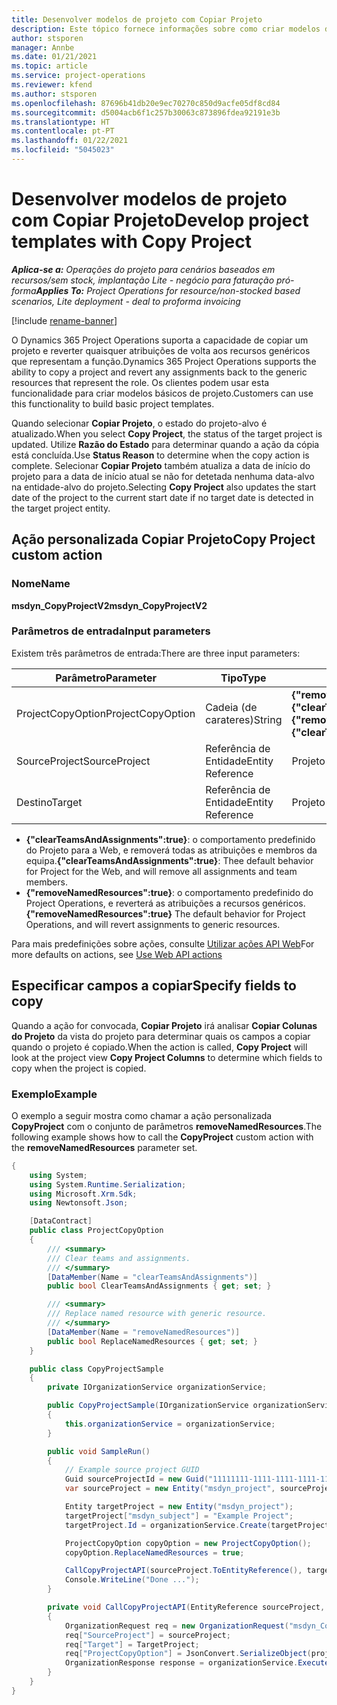 ```yaml
---
title: Desenvolver modelos de projeto com Copiar Projeto
description: Este tópico fornece informações sobre como criar modelos de projeto usando a ação personalizada de Copiar Projeto.
author: stsporen
manager: Annbe
ms.date: 01/21/2021
ms.topic: article
ms.service: project-operations
ms.reviewer: kfend
ms.author: stsporen
ms.openlocfilehash: 87696b41db20e9ec70270c850d9acfe05df8cd84
ms.sourcegitcommit: d5004acb6f1c257b30063c873896fdea92191e3b
ms.translationtype: HT
ms.contentlocale: pt-PT
ms.lasthandoff: 01/22/2021
ms.locfileid: "5045023"
---
```

# <a name="develop-project-templates-with-copy-project"></a><span data-ttu-id="b008f-103">Desenvolver modelos de projeto com Copiar Projeto</span><span class="sxs-lookup"><span data-stu-id="b008f-103">Develop project templates with Copy Project</span></span>

<span data-ttu-id="b008f-104">_**Aplica-se a:** Operações do projeto para cenários baseados em recursos/sem stock, implantação Lite - negócio para faturação pró-forma_</span><span class="sxs-lookup"><span data-stu-id="b008f-104">_**Applies To:** Project Operations for resource/non-stocked based scenarios, Lite deployment - deal to proforma invoicing_</span></span>

[!include [rename-banner](~/includes/cc-data-platform-banner.md)]

<span data-ttu-id="b008f-105">O Dynamics 365 Project Operations suporta a capacidade de copiar um projeto e reverter quaisquer atribuições de volta aos recursos genéricos que representam a função.</span><span class="sxs-lookup"><span data-stu-id="b008f-105">Dynamics 365 Project Operations supports the ability to copy a project and revert any assignments back to the generic resources that represent the role.</span></span> <span data-ttu-id="b008f-106">Os clientes podem usar esta funcionalidade para criar modelos básicos de projeto.</span><span class="sxs-lookup"><span data-stu-id="b008f-106">Customers can use this functionality to build basic project templates.</span></span>

<span data-ttu-id="b008f-107">Quando selecionar **Copiar Projeto**, o estado do projeto-alvo é atualizado.</span><span class="sxs-lookup"><span data-stu-id="b008f-107">When you select **Copy Project**, the status of the target project is updated.</span></span> <span data-ttu-id="b008f-108">Utilize **Razão do Estado** para determinar quando a ação da cópia está concluída.</span><span class="sxs-lookup"><span data-stu-id="b008f-108">Use **Status Reason** to determine when the copy action is complete.</span></span> <span data-ttu-id="b008f-109">Selecionar **Copiar Projeto** também atualiza a data de início do projeto para a data de início atual se não for detetada nenhuma data-alvo na entidade-alvo do projeto.</span><span class="sxs-lookup"><span data-stu-id="b008f-109">Selecting **Copy Project** also updates the start date of the project to the current start date if no target date is detected in the target project entity.</span></span>

## <a name="copy-project-custom-action"></a><span data-ttu-id="b008f-110">Ação personalizada Copiar Projeto</span><span class="sxs-lookup"><span data-stu-id="b008f-110">Copy Project custom action</span></span> 

### <a name="name"></a><span data-ttu-id="b008f-111">Nome</span><span class="sxs-lookup"><span data-stu-id="b008f-111">Name</span></span> 

<span data-ttu-id="b008f-112">**msdyn_CopyProjectV2**</span><span class="sxs-lookup"><span data-stu-id="b008f-112">**msdyn_CopyProjectV2**</span></span>

### <a name="input-parameters"></a><span data-ttu-id="b008f-113">Parâmetros de entrada</span><span class="sxs-lookup"><span data-stu-id="b008f-113">Input parameters</span></span>
<span data-ttu-id="b008f-114">Existem três parâmetros de entrada:</span><span class="sxs-lookup"><span data-stu-id="b008f-114">There are three input parameters:</span></span>

| <span data-ttu-id="b008f-115">Parâmetro</span><span class="sxs-lookup"><span data-stu-id="b008f-115">Parameter</span></span>          | <span data-ttu-id="b008f-116">Tipo</span><span class="sxs-lookup"><span data-stu-id="b008f-116">Type</span></span>   | <span data-ttu-id="b008f-117">Valores</span><span class="sxs-lookup"><span data-stu-id="b008f-117">Values</span></span>                                                   | 
|--------------------|--------|----------------------------------------------------------|
| <span data-ttu-id="b008f-118">ProjectCopyOption</span><span class="sxs-lookup"><span data-stu-id="b008f-118">ProjectCopyOption</span></span>  | <span data-ttu-id="b008f-119">Cadeia (de carateres)</span><span class="sxs-lookup"><span data-stu-id="b008f-119">String</span></span> | <span data-ttu-id="b008f-120">**{"removeNamedResources":true}** ou **{"clearTeamsAndAssignments":true}**</span><span class="sxs-lookup"><span data-stu-id="b008f-120">**{"removeNamedResources":true}** or **{"clearTeamsAndAssignments":true}**</span></span> |
| <span data-ttu-id="b008f-121">SourceProject</span><span class="sxs-lookup"><span data-stu-id="b008f-121">SourceProject</span></span>      | <span data-ttu-id="b008f-122">Referência de Entidade</span><span class="sxs-lookup"><span data-stu-id="b008f-122">Entity Reference</span></span> | <span data-ttu-id="b008f-123">Projeto de Origem</span><span class="sxs-lookup"><span data-stu-id="b008f-123">Source Project</span></span> |
| <span data-ttu-id="b008f-124">Destino</span><span class="sxs-lookup"><span data-stu-id="b008f-124">Target</span></span>             | <span data-ttu-id="b008f-125">Referência de Entidade</span><span class="sxs-lookup"><span data-stu-id="b008f-125">Entity Reference</span></span> | <span data-ttu-id="b008f-126">Projeto de Destino</span><span class="sxs-lookup"><span data-stu-id="b008f-126">Target Project</span></span> |


- <span data-ttu-id="b008f-127">**{"clearTeamsAndAssignments":true}**: o comportamento predefinido do Projeto para a Web, e removerá todas as atribuições e membros da equipa.</span><span class="sxs-lookup"><span data-stu-id="b008f-127">**{"clearTeamsAndAssignments":true}**: Thee default behavior for Project for the Web, and will remove all assignments and team members.</span></span>
- <span data-ttu-id="b008f-128">**{"removeNamedResources":true}**: o comportamento predefinido do Project Operations, e reverterá as atribuições a recursos genéricos.</span><span class="sxs-lookup"><span data-stu-id="b008f-128">**{"removeNamedResources":true}** The default behavior for Project Operations, and will revert assignments to generic resources.</span></span>

<span data-ttu-id="b008f-129">Para mais predefinições sobre ações, consulte [Utilizar ações API Web](https://docs.microsoft.com/powerapps/developer/common-data-service/webapi/use-web-api-actions)</span><span class="sxs-lookup"><span data-stu-id="b008f-129">For more defaults on actions, see [Use Web API actions](https://docs.microsoft.com/powerapps/developer/common-data-service/webapi/use-web-api-actions)</span></span>

## <a name="specify-fields-to-copy"></a><span data-ttu-id="b008f-130">Especificar campos a copiar</span><span class="sxs-lookup"><span data-stu-id="b008f-130">Specify fields to copy</span></span> 
<span data-ttu-id="b008f-131">Quando a ação for convocada, **Copiar Projeto** irá analisar **Copiar Colunas do Projeto** da vista do projeto para determinar quais os campos a copiar quando o projeto é copiado.</span><span class="sxs-lookup"><span data-stu-id="b008f-131">When the action is called, **Copy Project** will look at the project view **Copy Project Columns** to determine which fields to copy when the project is copied.</span></span>


### <a name="example"></a><span data-ttu-id="b008f-132">Exemplo</span><span class="sxs-lookup"><span data-stu-id="b008f-132">Example</span></span>
<span data-ttu-id="b008f-133">O exemplo a seguir mostra como chamar a ação personalizada **CopyProject** com o conjunto de parâmetros **removeNamedResources**.</span><span class="sxs-lookup"><span data-stu-id="b008f-133">The following example shows how to call the **CopyProject** custom action with the **removeNamedResources** parameter set.</span></span>
```C#
{
    using System;
    using System.Runtime.Serialization;
    using Microsoft.Xrm.Sdk;
    using Newtonsoft.Json;

    [DataContract]
    public class ProjectCopyOption
    {
        /// <summary>
        /// Clear teams and assignments.
        /// </summary>
        [DataMember(Name = "clearTeamsAndAssignments")]
        public bool ClearTeamsAndAssignments { get; set; }

        /// <summary>
        /// Replace named resource with generic resource.
        /// </summary>
        [DataMember(Name = "removeNamedResources")]
        public bool ReplaceNamedResources { get; set; }
    }

    public class CopyProjectSample
    {
        private IOrganizationService organizationService;

        public CopyProjectSample(IOrganizationService organizationService)
        {
            this.organizationService = organizationService;
        }

        public void SampleRun()
        {
            // Example source project GUID
            Guid sourceProjectId = new Guid("11111111-1111-1111-1111-111111111111");
            var sourceProject = new Entity("msdyn_project", sourceProjectId);

            Entity targetProject = new Entity("msdyn_project");
            targetProject["msdyn_subject"] = "Example Project";
            targetProject.Id = organizationService.Create(targetProject);

            ProjectCopyOption copyOption = new ProjectCopyOption();
            copyOption.ReplaceNamedResources = true;

            CallCopyProjectAPI(sourceProject.ToEntityReference(), targetProject.ToEntityReference(), copyOption);
            Console.WriteLine("Done ...");
        }

        private void CallCopyProjectAPI(EntityReference sourceProject, EntityReference TargetProject, ProjectCopyOption projectCopyOption)
        {
            OrganizationRequest req = new OrganizationRequest("msdyn_CopyProjectV2");
            req["SourceProject"] = sourceProject;
            req["Target"] = TargetProject;
            req["ProjectCopyOption"] = JsonConvert.SerializeObject(projectCopyOption);
            OrganizationResponse response = organizationService.Execute(req);
        }
    }
}
```
